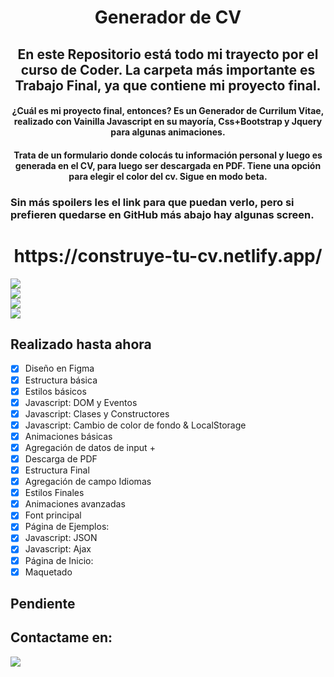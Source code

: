 <h1 align="center">Generador de CV</h1>

<h2 align="center">
En este Repositorio está todo mi trayecto por el curso de Coder. La carpeta más importante es <strong>Trabajo Final</strong>, ya que contiene mi proyecto final.
</h2>

<h4 align="center">
¿Cuál es mi proyecto final, entonces? 
Es un Generador de Currilum Vitae, realizado con Vainilla Javascript en su mayoría, Css+Bootstrap y Jquery para algunas animaciones.
</h4>

<h4 align="center">
Trata de un formulario donde colocás tu información personal y luego es generada en el CV, para luego ser descargada en PDF. Tiene una opción para elegir el color del cv. Sigue en modo beta.
</h4>

### Sin más spoilers les el link para que puedan verlo, pero si prefieren quedarse en GitHub más abajo hay algunas screen.

<h1 align="center">https://construye-tu-cv.netlify.app/</h1>

<img align="center" justify="center" src="https://i.postimg.cc/v8522TBM/1-inicio.png" />

<br>

<img align="center" justify="center" src="https://i.postimg.cc/0QwXs20Y/2-generarcv.png" />

<br>

<img align="center" justify="center" src="https://i.postimg.cc/x8VxTD6W/3-cvgenerado.png" />

<br>

<img align="center" justify="center" src="https://i.postimg.cc/j268Dg9C/4-ejemplos.png" />

## Realizado hasta ahora

- [x] Diseño en Figma
- [x] Estructura básica
- [x] Estilos básicos
- [x] Javascript: DOM y Eventos
- [x] Javascript: Clases y Constructores
- [x] Javascript: Cambio de color de fondo & LocalStorage 
- [x] Animaciones básicas
- [x] Agregación de datos de input +
- [x] Descarga de PDF
- [x] Estructura Final
- [x] Agregación de campo Idiomas
- [x] Estilos Finales
- [x] Animaciones avanzadas
- [x] Font principal
- [x] Página de Ejemplos:
- [x] Javascript: JSON
- [x] Javascript: Ajax
- [x] Página de Inicio:
- [x] Maquetado

## Pendiente

## Contactame en:

<a target="_blank" href="https://www.linkedin.com/in/torresmessenzani/">
<img src="https://img.shields.io/badge/LinkedIn-0077B5?style=for-the-badge&logo=linkedin&logoColor=white" /></a>

